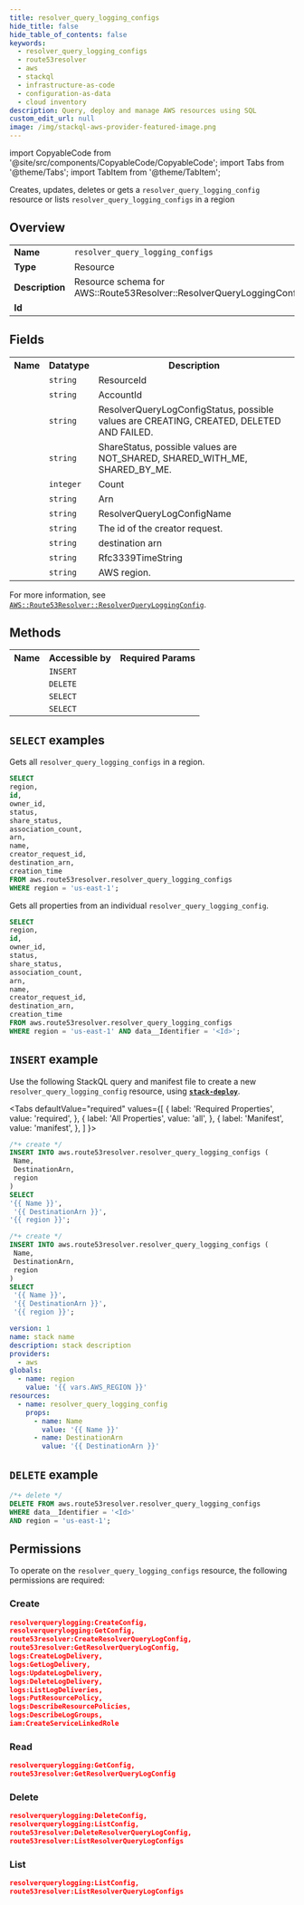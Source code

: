```yaml
---
title: resolver_query_logging_configs
hide_title: false
hide_table_of_contents: false
keywords:
  - resolver_query_logging_configs
  - route53resolver
  - aws
  - stackql
  - infrastructure-as-code
  - configuration-as-data
  - cloud inventory
description: Query, deploy and manage AWS resources using SQL
custom_edit_url: null
image: /img/stackql-aws-provider-featured-image.png
---
```


import CopyableCode from '@site/src/components/CopyableCode/CopyableCode';
import Tabs from '@theme/Tabs';
import TabItem from '@theme/TabItem';

Creates, updates, deletes or gets a <code>resolver_query_logging_config</code> resource or lists <code>resolver_query_logging_configs</code> in a region

## Overview
<table>
<tbody>
<tr><td><b>Name</b></td><td><code>resolver_query_logging_configs</code></td></tr>
<tr><td><b>Type</b></td><td>Resource</td></tr>
<tr><td><b>Description</b></td><td>Resource schema for AWS::Route53Resolver::ResolverQueryLoggingConfig.</td></tr>
<tr><td><b>Id</b></td><td><CopyableCode code="aws.route53resolver.resolver_query_logging_configs" /></td></tr>
</tbody>
</table>

## Fields
<table>
<tbody>
<tr><th>Name</th><th>Datatype</th><th>Description</th></tr><tr><td><CopyableCode code="id" /></td><td><code>string</code></td><td>ResourceId</td></tr>
<tr><td><CopyableCode code="owner_id" /></td><td><code>string</code></td><td>AccountId</td></tr>
<tr><td><CopyableCode code="status" /></td><td><code>string</code></td><td>ResolverQueryLogConfigStatus, possible values are CREATING, CREATED, DELETED AND FAILED.</td></tr>
<tr><td><CopyableCode code="share_status" /></td><td><code>string</code></td><td>ShareStatus, possible values are NOT_SHARED, SHARED_WITH_ME, SHARED_BY_ME.</td></tr>
<tr><td><CopyableCode code="association_count" /></td><td><code>integer</code></td><td>Count</td></tr>
<tr><td><CopyableCode code="arn" /></td><td><code>string</code></td><td>Arn</td></tr>
<tr><td><CopyableCode code="name" /></td><td><code>string</code></td><td>ResolverQueryLogConfigName</td></tr>
<tr><td><CopyableCode code="creator_request_id" /></td><td><code>string</code></td><td>The id of the creator request.</td></tr>
<tr><td><CopyableCode code="destination_arn" /></td><td><code>string</code></td><td>destination arn</td></tr>
<tr><td><CopyableCode code="creation_time" /></td><td><code>string</code></td><td>Rfc3339TimeString</td></tr>
<tr><td><CopyableCode code="region" /></td><td><code>string</code></td><td>AWS region.</td></tr>
</tbody>
</table>

For more information, see <a href="https://docs.aws.amazon.com/AWSCloudFormation/latest/UserGuide/aws-resource-route53resolver-resolverqueryloggingconfig.html"><code>AWS::Route53Resolver::ResolverQueryLoggingConfig</code></a>.

## Methods

<table>
<tbody>
  <tr>
    <th>Name</th>
    <th>Accessible by</th>
    <th>Required Params</th>
  </tr>
  <tr>
    <td><CopyableCode code="create_resource" /></td>
    <td><code>INSERT</code></td>
    <td><CopyableCode code="region" /></td>
  </tr>
  <tr>
    <td><CopyableCode code="delete_resource" /></td>
    <td><code>DELETE</code></td>
    <td><CopyableCode code="data__Identifier, region" /></td>
  </tr>
  <tr>
    <td><CopyableCode code="list_resources" /></td>
    <td><code>SELECT</code></td>
    <td><CopyableCode code="region" /></td>
  </tr>
  <tr>
    <td><CopyableCode code="get_resource" /></td>
    <td><code>SELECT</code></td>
    <td><CopyableCode code="data__Identifier, region" /></td>
  </tr>
</tbody>
</table>

## `SELECT` examples
Gets all <code>resolver_query_logging_configs</code> in a region.
```sql
SELECT
region,
id,
owner_id,
status,
share_status,
association_count,
arn,
name,
creator_request_id,
destination_arn,
creation_time
FROM aws.route53resolver.resolver_query_logging_configs
WHERE region = 'us-east-1';
```
Gets all properties from an individual <code>resolver_query_logging_config</code>.
```sql
SELECT
region,
id,
owner_id,
status,
share_status,
association_count,
arn,
name,
creator_request_id,
destination_arn,
creation_time
FROM aws.route53resolver.resolver_query_logging_configs
WHERE region = 'us-east-1' AND data__Identifier = '<Id>';
```

## `INSERT` example

Use the following StackQL query and manifest file to create a new <code>resolver_query_logging_config</code> resource, using [__`stack-deploy`__](https://pypi.org/project/stack-deploy/).

<Tabs
    defaultValue="required"
    values={[
      { label: 'Required Properties', value: 'required', },
      { label: 'All Properties', value: 'all', },
      { label: 'Manifest', value: 'manifest', },
    ]
}>
<TabItem value="required">

```sql
/*+ create */
INSERT INTO aws.route53resolver.resolver_query_logging_configs (
 Name,
 DestinationArn,
 region
)
SELECT 
'{{ Name }}',
 '{{ DestinationArn }}',
'{{ region }}';
```
</TabItem>
<TabItem value="all">

```sql
/*+ create */
INSERT INTO aws.route53resolver.resolver_query_logging_configs (
 Name,
 DestinationArn,
 region
)
SELECT 
 '{{ Name }}',
 '{{ DestinationArn }}',
 '{{ region }}';
```
</TabItem>
<TabItem value="manifest">

```yaml
version: 1
name: stack name
description: stack description
providers:
  - aws
globals:
  - name: region
    value: '{{ vars.AWS_REGION }}'
resources:
  - name: resolver_query_logging_config
    props:
      - name: Name
        value: '{{ Name }}'
      - name: DestinationArn
        value: '{{ DestinationArn }}'

```
</TabItem>
</Tabs>

## `DELETE` example

```sql
/*+ delete */
DELETE FROM aws.route53resolver.resolver_query_logging_configs
WHERE data__Identifier = '<Id>'
AND region = 'us-east-1';
```

## Permissions

To operate on the <code>resolver_query_logging_configs</code> resource, the following permissions are required:

### Create
```json
resolverquerylogging:CreateConfig,
resolverquerylogging:GetConfig,
route53resolver:CreateResolverQueryLogConfig,
route53resolver:GetResolverQueryLogConfig,
logs:CreateLogDelivery,
logs:GetLogDelivery,
logs:UpdateLogDelivery,
logs:DeleteLogDelivery,
logs:ListLogDeliveries,
logs:PutResourcePolicy,
logs:DescribeResourcePolicies,
logs:DescribeLogGroups,
iam:CreateServiceLinkedRole
```

### Read
```json
resolverquerylogging:GetConfig,
route53resolver:GetResolverQueryLogConfig
```

### Delete
```json
resolverquerylogging:DeleteConfig,
resolverquerylogging:ListConfig,
route53resolver:DeleteResolverQueryLogConfig,
route53resolver:ListResolverQueryLogConfigs
```

### List
```json
resolverquerylogging:ListConfig,
route53resolver:ListResolverQueryLogConfigs
```
